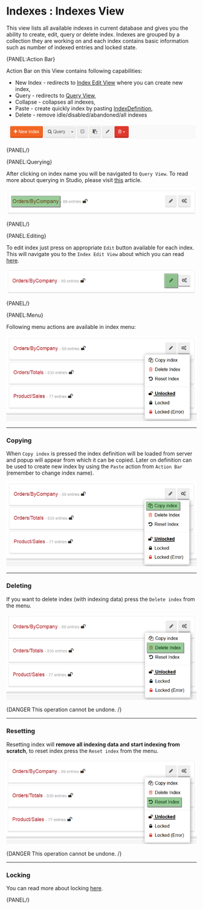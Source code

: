 # Indexes : Indexes View

This view lists all available indexes in current database and gives you the ability to create, edit, query or delete index. Indexes are grouped by a collection they are working on and each index contains basic information such as number of indexed entries and locked state.

{PANEL:Action Bar}

Action Bar on this View contains following capabilities:

- New Index - redirects to [Index Edit View]() where you can create new index,
- Query - redirects to [Query View](),
- Collapse - collapses all indexes,
- Paste - create quickly index by pasting [IndexDefinition](),
- Delete - remove idle/disabled/abandoned/all indexes

![Figure 0. Studio. Indexes View. Action Bar.](images/indexes-view-action-bar.png)  

{PANEL/}

{PANEL:Querying}

After clicking on index name you will be navigated to `Query View`. To read more about querying in Studio, please visit [this]() article.

![Figure 1. Studio. Indexes View. Query.](images/indexes-view-query.png)  

{PANEL/}

{PANEL:Editing}

To edit index just press on appropriate `Edit` button available for each index. This will navigate you to the `Index Edit View` about which you can read [here]().

![Figure 2. Studio. Indexes View. Edit.](images/indexes-view-edit.png)  

{PANEL/}

{PANEL:Menu}

Following menu actions are available in index menu:

![Figure 4. Studio. Indexes View. Menu.](images/indexes-view-menu-2.png)    

<hr />

### Copying

When `Copy index` is pressed the index definition will be loaded from server and popup will appear from which it can be copied. Later on definition can be used to create new index by using the `Paste` action from `Action Bar` (remember to change index name).

![Figure 5. Studio. Indexes View. Menu. Copying.](images/indexes-view-menu-copy.png)  

<hr />

### Deleting

If you want to delete index (with indexing data) press the `Delete index` from the menu.

![Figure 7. Studio. Indexes View. Menu. Deleting](images/indexes-view-menu-delete.png)  

{DANGER This operation cannot be undone. /}

<hr />

### Resetting

Resetting index will **remove all indexing data and start indexing from scratch**, to reset index press the `Reset index` from the menu.

![Figure 6. Studio. Indexes View. Menu. Resetting](images/indexes-view-menu-reset.png)  

{DANGER This operation cannot be undone. /}

<hr />

### Locking

You can read more about locking [here](../../../server/administration/index-administration#index-locking).

{PANEL/}

